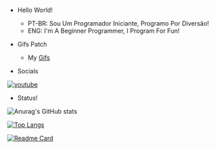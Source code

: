 - Hello World!
  - PT-BR: Sou Um Programador Iniciante, Programo Por Diversão!
  - ENG: I'm A Beginner Programmer, I Program For Fun!

- Gifs Patch
  - My [Gifs](https://github.com/GuineaPigCode/GuineaPigCode/tree/GIFS-Patch)

- Socials

[![youtube](https://img.shields.io/badge/YouTube-FF0000?style=for-the-badge&logo=youtube&logoColor=white)](https://www.youtube.com/channel/UCsuOOTWqf_Vt3O4P9Bu-n3g)

- Status!

![Anurag's GitHub stats](https://github-readme-stats.vercel.app/api?username=anuraghazra&show_icons=true&theme=default)

[![Top Langs](https://github-readme-stats.vercel.app/api/top-langs/?username=anuraghazra&layout=compact)](https://github.com/anuraghazra/github-readme-stats)

[![Readme Card](https://github-readme-stats.vercel.app/api/pin/?username=anuraghazra&repo=github-readme-stats)](https://github.com/anuraghazra/github-readme-stats)
